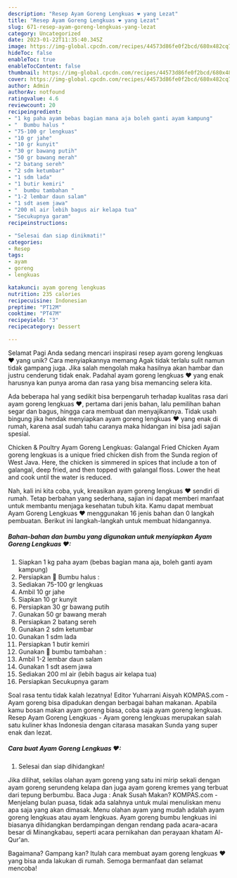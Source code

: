 ```yaml
---
description: "Resep Ayam Goreng Lengkuas ❤ yang Lezat"
title: "Resep Ayam Goreng Lengkuas ❤ yang Lezat"
slug: 671-resep-ayam-goreng-lengkuas-yang-lezat
category: Uncategorized
date: 2023-01-22T11:35:40.345Z
image: https://img-global.cpcdn.com/recipes/44573d86fe0f2bcd/680x482cq70/ayam-goreng-lengkuas-foto-resep-utama.jpg
hideToc: false
enableToc: true
enableTocContent: false
thumbnail: https://img-global.cpcdn.com/recipes/44573d86fe0f2bcd/680x482cq70/ayam-goreng-lengkuas-foto-resep-utama.jpg
cover: https://img-global.cpcdn.com/recipes/44573d86fe0f2bcd/680x482cq70/ayam-goreng-lengkuas-foto-resep-utama.jpg
author: Admin
authorAv: notfound
ratingvalue: 4.6
reviewcount: 20
recipeingredient:
- "1 kg paha ayam bebas bagian mana aja boleh ganti ayam kampung"
- "  Bumbu halus "
- "75-100 gr lengkuas"
- "10 gr jahe"
- "10 gr kunyit"
- "30 gr bawang putih"
- "50 gr bawang merah"
- "2 batang sereh"
- "2 sdm ketumbar"
- "1 sdm lada"
- "1 butir kemiri"
- "  bumbu tambahan "
- "1-2 lembar daun salam"
- "1 sdt asem jawa"
- "200 ml air lebih bagus air kelapa tua"
- "Secukupnya garam"
recipeinstructions:

- "Selesai dan siap dinikmati!"
categories:
- Resep
tags:
- ayam
- goreng
- lengkuas

katakunci: ayam goreng lengkuas 
nutrition: 235 calories
recipecuisine: Indonesian
preptime: "PT12M"
cooktime: "PT47M"
recipeyield: "3"
recipecategory: Dessert

---
```



Selamat Pagi Anda sedang mencari inspirasi resep ayam goreng lengkuas ❤ yang unik? Cara menyiapkannya memang Agak tidak terlalu sulit namun tidak gampang juga. Jika salah mengolah maka hasilnya akan hambar dan justru cenderung tidak enak. Padahal ayam goreng lengkuas ❤ yang enak harusnya kan punya aroma dan rasa yang bisa memancing selera kita.


Ada beberapa hal yang sedikit bisa berpengaruh terhadap kualitas rasa dari ayam goreng lengkuas ❤, pertama dari jenis bahan, lalu pemilihan bahan segar dan bagus, hingga cara membuat dan menyajikannya. Tidak usah bingung jika hendak menyiapkan ayam goreng lengkuas ❤ yang enak di rumah, karena asal sudah tahu caranya maka hidangan ini bisa jadi sajian spesial.

Chicken &amp; Poultry Ayam Goreng Lengkuas: Galangal Fried Chicken Ayam goreng lengkuas is a unique fried chicken dish from the Sunda region of West Java. Here, the chicken is simmered in spices that include a ton of galangal, deep fried, and then topped with galangal floss. Lower the heat and cook until the water is reduced.


Nah, kali ini kita coba, yuk, kreasikan ayam goreng lengkuas ❤ sendiri di rumah. Tetap berbahan yang sederhana, sajian ini dapat memberi manfaat untuk membantu menjaga kesehatan tubuh kita. Kamu dapat membuat Ayam Goreng Lengkuas ❤ menggunakan 16 jenis bahan dan 0 langkah pembuatan. Berikut ini langkah-langkah untuk membuat hidangannya.

<!--inarticleads1-->

##### Bahan-bahan dan bumbu yang digunakan untuk menyiapkan Ayam Goreng Lengkuas ❤:

1. Siapkan 1 kg paha ayam (bebas bagian mana aja, boleh ganti ayam kampung)
1. Persiapkan  🍗 Bumbu halus :
1. Sediakan 75-100 gr lengkuas
1. Ambil 10 gr jahe
1. Siapkan 10 gr kunyit
1. Persiapkan 30 gr bawang putih
1. Gunakan 50 gr bawang merah
1. Persiapkan 2 batang sereh
1. Gunakan 2 sdm ketumbar
1. Gunakan 1 sdm lada
1. Persiapkan 1 butir kemiri
1. Gunakan  🍗 bumbu tambahan :
1. Ambil 1-2 lembar daun salam
1. Gunakan 1 sdt asem jawa
1. Sediakan 200 ml air (lebih bagus air kelapa tua)
1. Persiapkan Secukupnya garam


Soal rasa tentu tidak kalah lezatnya! Editor Yuharrani Aisyah KOMPAS.com - Ayam goreng bisa dipadukan dengan berbagai bahan makanan. Apabila kamu bosan makan ayam goreng biasa, coba saja ayam goreng lengkuas. Resep Ayam Goreng Lengkuas - Ayam goreng lengkuas merupakan salah satu kuliner khas Indonesia dengan citarasa masakan Sunda yang super enak dan lezat. 

<!--inarticleads2-->

##### Cara buat Ayam Goreng Lengkuas ❤:


1. Selesai dan siap dihidangkan!

Jika dilihat, sekilas olahan ayam goreng yang satu ini mirip sekali dengan ayam goreng serundeng kelapa dan juga ayam goreng kremes yang terbuat dari tepung berbumbu. Baca Juga : Anak Susah Makan? KOMPAS.com - Menjelang bulan puasa, tidak ada salahnya untuk mulai menuliskan menu apa saja yang akan dimasak. Menu olahan ayam yang mudah adalah ayam goreng lengkuas atau ayam lengkuas. Ayam goreng bumbu lengkuas ini biasanya dihidangkan berdampingan dengan rendang pada acara-acara besar di Minangkabau, seperti acara pernikahan dan perayaan khatam Al-Qur&#39;an. 

Bagaimana? Gampang kan? Itulah cara membuat ayam goreng lengkuas ❤ yang bisa anda lakukan di rumah. Semoga bermanfaat dan selamat mencoba!
